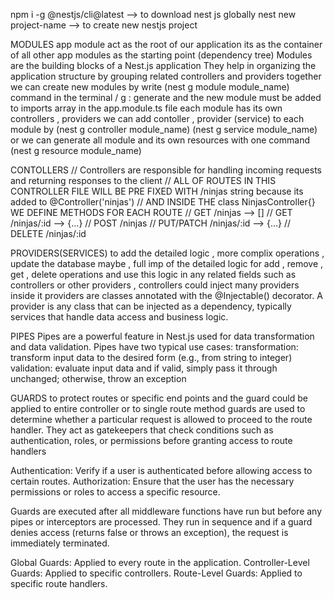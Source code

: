 npm i -g @nestjs/cli@latest  --> to download nest js globally
nest new project-name  --> to create new nestjs project



MODULES
app module act as the root of our application 
its as the container of all other app modules as the starting point (dependency tree)
Modules are the building blocks of a Nest.js application
They help in organizing the application structure by grouping related controllers and providers together
we can create new modules by write (nest g module module_name) command in the terminal / g : generate
and the new module must be added to imports array in the app.module.ts file
each module has its own controllers , providers
we can add contoller , provider (service) to each module by (nest g controller module_name)  (nest g service module_name)
or we can generate all module and its own resources with one command (nest g resource module_name)



CONTOLLERS
// Controllers are responsible for handling incoming requests and returning responses to the client
// ALL OF ROUTES IN THIS CONTROLLER FILE WILL BE PRE FIXED WITH /ninjas string because its added to @Controller('ninjas')
// AND INSIDE THE class NinjasController{} WE DEFINE METHODS FOR EACH ROUTE
// GET /ninjas --> []
// GET /ninjas/:id --> {...}
// POST /ninjas
// PUT/PATCH /ninjas/:id --> {...}
// DELETE /ninjas/:id



PROVIDERS(SERVICES)
to add the detailed logic , more complix operations , update the database maybe , full imp of the detailed logic for add , remove , get , delete operations
and use this logic in any related fields such as controllers or other providers , controllers could inject many providers inside it
providers are classes annotated with the @Injectable() decorator. A provider is any class that can be injected as a dependency, typically services that handle data access and business logic.




PIPES
Pipes are a powerful feature in Nest.js used for data transformation and data validation.
Pipes have two typical use cases:
transformation: transform input data to the desired form (e.g., from string to integer)
validation: evaluate input data and if valid, simply pass it through unchanged; otherwise, throw an exception




GUARDS
to protect routes or specific end points and the guard could be applied to entire controller or to single route method
guards are used to determine whether a particular request is allowed to proceed to the route handler. They act as gatekeepers that check conditions such as authentication, roles, or permissions before granting access to route handlers


Authentication: Verify if a user is authenticated before allowing access to certain routes.
Authorization: Ensure that the user has the necessary permissions or roles to access a specific resource.


Guards are executed after all middleware functions have run but before any pipes or interceptors are processed.
They run in sequence and if a guard denies access (returns false or throws an exception), the request is immediately terminated.


Global Guards: Applied to every route in the application.
Controller-Level Guards: Applied to specific controllers.
Route-Level Guards: Applied to specific route handlers.